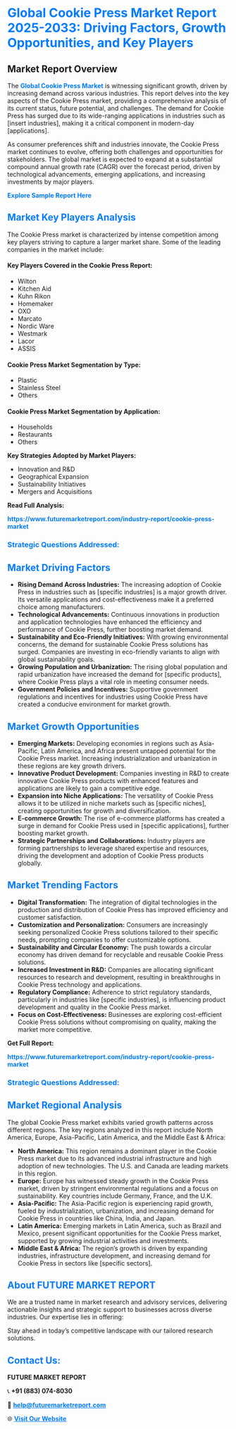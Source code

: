 <h1 style="color: #007BFF;">Global Cookie Press Market Report 2025-2033: Driving Factors, Growth Opportunities, and Key Players</h1>

<section id="overview">
<h2>Market Report Overview</h2>
<p>The <a href="https://www.futuremarketreport.com/industry-report/cookie-press-market" style="color: #007BFF; text-decoration: none;"><strong>Global Cookie Press Market</strong></a> is witnessing significant growth, driven by increasing demand across various industries. This report delves into the key aspects of the Cookie Press market, providing a comprehensive analysis of its current status, future potential, and challenges. The demand for Cookie Press has surged due to its wide-ranging applications in industries such as [insert industries], making it a critical component in modern-day [applications].</p>
<p>As consumer preferences shift and industries innovate, the Cookie Press market continues to evolve, offering both challenges and opportunities for stakeholders. The global market is expected to expand at a substantial compound annual growth rate (CAGR) over the forecast period, driven by technological advancements, emerging applications, and increasing investments by major players.</p>
</section>

<section id="overview">
<p><a href="https://www.futuremarketreport.com/request-sample/reportId=108920" style="color: #007BFF; text-decoration: none;"><strong>Explore Sample Report Here</strong></a></p>
</section>

<section id="key-players">
<h2 style="color: #007BFF;">Market Key Players Analysis</h2>
<p>The Cookie Press market is characterized by intense competition among key players striving to capture a larger market share. Some of the leading companies in the market include:</p>
<h4>Key Players Covered in the Cookie Press Report:</h4>
<ul><li>Wilton</li><li>Kitchen Aid</li><li>Kuhn Rikon</li><li>Homemaker</li><li>OXO</li><li>Marcato</li><li>Nordic Ware</li><li>Westmark</li><li>Lacor</li><li>ASSIS</li></ul>
<h4>Cookie Press Market Segmentation by Type:</h4>
<ul><li>Plastic</li><li>Stainless Steel</li><li>Others</li></ul>

<h4>Cookie Press Market Segmentation by Application:</h4>
<ul><li>Households</li><li>Restaurants</li><li>Others</li></ul>
<p><strong>Key Strategies Adopted by Market Players:</strong></p>
<ul>
<li>Innovation and R&D</li>
<li>Geographical Expansion</li>
<li>Sustainability Initiatives</li>
<li>Mergers and Acquisitions</li>
</ul>
</section>

<section>
<p><strong>Read Full Analysis: </strong></p><a href="https://www.futuremarketreport.com/industry-report/cookie-press-market" style="color: #007BFF; text-decoration: none;"><strong>https://www.futuremarketreport.com/industry-report/cookie-press-market</strong></a>
<h3 style="color: #007BFF;">Strategic Questions Addressed:</h3>
</section>

<section id="driving-factors">
<h2 style="color: #007BFF;">Market Driving Factors</h2>
<ul>
<li><strong>Rising Demand Across Industries:</strong> The increasing adoption of Cookie Press in industries such as [specific industries] is a major growth driver. Its versatile applications and cost-effectiveness make it a preferred choice among manufacturers.</li>
<li><strong>Technological Advancements:</strong> Continuous innovations in production and application technologies have enhanced the efficiency and performance of Cookie Press, further boosting market demand.</li>
<li><strong>Sustainability and Eco-Friendly Initiatives:</strong> With growing environmental concerns, the demand for sustainable Cookie Press solutions has surged. Companies are investing in eco-friendly variants to align with global sustainability goals.</li>
<li><strong>Growing Population and Urbanization:</strong> The rising global population and rapid urbanization have increased the demand for [specific products], where Cookie Press plays a vital role in meeting consumer needs.</li>
<li><strong>Government Policies and Incentives:</strong> Supportive government regulations and incentives for industries using Cookie Press have created a conducive environment for market growth.</li>
</ul>
</section>

<section id="growth-opportunities">
<h2 style="color: #007BFF;">Market Growth Opportunities</h2>
<ul>
<li><strong>Emerging Markets:</strong> Developing economies in regions such as Asia-Pacific, Latin America, and Africa present untapped potential for the Cookie Press market. Increasing industrialization and urbanization in these regions are key growth drivers.</li>
<li><strong>Innovative Product Development:</strong> Companies investing in R&D to create innovative Cookie Press products with enhanced features and applications are likely to gain a competitive edge.</li>
<li><strong>Expansion into Niche Applications:</strong> The versatility of Cookie Press allows it to be utilized in niche markets such as [specific niches], creating opportunities for growth and diversification.</li>
<li><strong>E-commerce Growth:</strong> The rise of e-commerce platforms has created a surge in demand for Cookie Press used in [specific applications], further boosting market growth.</li>
<li><strong>Strategic Partnerships and Collaborations:</strong> Industry players are forming partnerships to leverage shared expertise and resources, driving the development and adoption of Cookie Press products globally.</li>
</ul>
</section>

<section id="trending-factors">
<h2 style="color: #007BFF;">Market Trending Factors</h2>
<ul>
<li><strong>Digital Transformation:</strong> The integration of digital technologies in the production and distribution of Cookie Press has improved efficiency and customer satisfaction.</li>
<li><strong>Customization and Personalization:</strong> Consumers are increasingly seeking personalized Cookie Press solutions tailored to their specific needs, prompting companies to offer customizable options.</li>
<li><strong>Sustainability and Circular Economy:</strong> The push towards a circular economy has driven demand for recyclable and reusable Cookie Press solutions.</li>
<li><strong>Increased Investment in R&D:</strong> Companies are allocating significant resources to research and development, resulting in breakthroughs in Cookie Press technology and applications.</li>
<li><strong>Regulatory Compliance:</strong> Adherence to strict regulatory standards, particularly in industries like [specific industries], is influencing product development and quality in the Cookie Press market.</li>
<li><strong>Focus on Cost-Effectiveness:</strong> Businesses are exploring cost-efficient Cookie Press solutions without compromising on quality, making the market more competitive.</li>
</ul>
</section>

<section>
<p><strong>Get Full Report: </strong></p><a href="https://www.futuremarketreport.com/industry-report/cookie-press-market" style="color: #007BFF; text-decoration: none;"><strong>https://www.futuremarketreport.com/industry-report/cookie-press-market</strong></a>
<h3 style="color: #007BFF;">Strategic Questions Addressed:</h3>
</section>


<section id="regional-analysis">
<h2 style="color: #007BFF;">Market Regional Analysis</h2>
<p>The global Cookie Press market exhibits varied growth patterns across different regions. The key regions analyzed in this report include North America, Europe, Asia-Pacific, Latin America, and the Middle East & Africa:</p>
<ul>
<li><strong>North America:</strong> This region remains a dominant player in the Cookie Press market due to its advanced industrial infrastructure and high adoption of new technologies. The U.S. and Canada are leading markets in this region.</li>
<li><strong>Europe:</strong> Europe has witnessed steady growth in the Cookie Press market, driven by stringent environmental regulations and a focus on sustainability. Key countries include Germany, France, and the U.K.</li>
<li><strong>Asia-Pacific:</strong> The Asia-Pacific region is experiencing rapid growth, fueled by industrialization, urbanization, and increasing demand for Cookie Press in countries like China, India, and Japan.</li>
<li><strong>Latin America:</strong> Emerging markets in Latin America, such as Brazil and Mexico, present significant opportunities for the Cookie Press market, supported by growing industrial activities and investments.</li>
<li><strong>Middle East & Africa:</strong> The region’s growth is driven by expanding industries, infrastructure development, and increasing demand for Cookie Press in sectors like [specific sectors].</li>
</ul>
</section>

<footer>
<h2 style="color: #007BFF;">About FUTURE MARKET REPORT</h2>
<p>We are a trusted name in market research and advisory services, delivering actionable insights and strategic support to businesses across diverse industries. Our expertise lies in offering:</p>

<p>Stay ahead in today’s competitive landscape with our tailored research solutions.</p>

<h2 style="color: #007BFF;">Contact Us:</h2>
<p><strong>FUTURE MARKET REPORT</strong></p>
<p>📞 <strong>+91 (883) 074-8030</strong></p>
<p>📧 <strong><a href="mailto:help@futuremarketreport.com" style="color: #007BFF;">help@futuremarketreport.com</a></strong></p>
<p>🌐 <strong><a href="https://www.futuremarketreport.com/" style="color: #007BFF;">Visit Our Website</a></strong></p>
</footer>